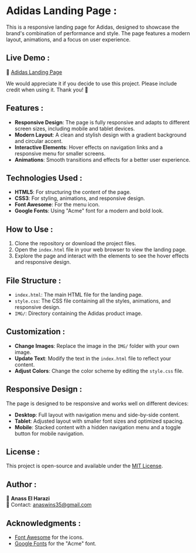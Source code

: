 # Adidas Landing Page :

This is a responsive landing page for Adidas, designed to showcase the brand's combination of performance and style. The page features a modern layout, animations, and a focus on user experience.

## Live Demo :

🔗 [Adidas Landing Page](https://adidas-landing-page.netlify.app/)

We would appreciate it if you decide to use this project. Please include credit when using it. Thank you! 🙏  

## Features :

- **Responsive Design**: The page is fully responsive and adapts to different screen sizes, including mobile and tablet devices.
- **Modern Layout**: A clean and stylish design with a gradient background and circular accent.
- **Interactive Elements**: Hover effects on navigation links and a responsive menu for smaller screens.
- **Animations**: Smooth transitions and effects for a better user experience.

## Technologies Used :

- **HTML5**: For structuring the content of the page.
- **CSS3**: For styling, animations, and responsive design.
- **Font Awesome**: For the menu icon.
- **Google Fonts**: Using "Acme" font for a modern and bold look.

## How to Use :

1. Clone the repository or download the project files.
2. Open the `index.html` file in your web browser to view the landing page.
3. Explore the page and interact with the elements to see the hover effects and responsive design.

## File Structure :

- `index.html`: The main HTML file for the landing page.
- `style.css`: The CSS file containing all the styles, animations, and responsive design.
- `IMG/`: Directory containing the Adidas product image.

## Customization :

- **Change Images**: Replace the image in the `IMG/` folder with your own image.
- **Update Text**: Modify the text in the `index.html` file to reflect your content.
- **Adjust Colors**: Change the color scheme by editing the `style.css` file.
  
## Responsive Design :

The page is designed to be responsive and works well on different devices:

- **Desktop**: Full layout with navigation menu and side-by-side content.
- **Tablet**: Adjusted layout with smaller font sizes and optimized spacing.
- **Mobile**: Stacked content with a hidden navigation menu and a toggle button for mobile navigation.

## License :

This project is open-source and available under the [MIT License](LICENSE).

## Author : 

👤 **Anass El Harazi**  
📧 Contact: [anaswins35@gmail.com](mailto:anaswins35@gmail.com)

## Acknowledgments :

- [Font Awesome](https://fontawesome.com/) for the icons.
- [Google Fonts](https://fonts.google.com/) for the "Acme" font.
